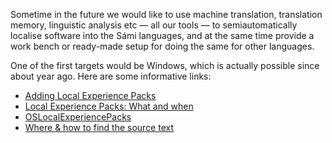 Sometime in the future we would like to use machine translation, translation
memory, linguistic analysis etc — all our tools — to semiautomatically localise
software into the Sámi languages, and at the same time provide a work bench or
ready-made setup for doing the same for other languages.


One of the first targets would be Windows, which is actually possible since
about year ago. Here are some informative links:


* [Adding Local Experience Packs](https://techcommunity.microsoft.com/t5/windows-it-pro-blog/adding-local-experience-packs-to-your-windows-image/ba-p/254125)
* [Local Experience Packs: What and when](https://techcommunity.microsoft.com/t5/windows-it-pro-blog/local-experience-packs-what-are-they-and-when-should-you-use/ba-p/286841)
* [OSLocalExperiencePacks](https://osdbuilder.osdeploy.com/docs/contentpacks/multilang-content/oslocalexperiencepacks)
* [Where & how to find the source text](https://docs.microsoft.com/en-us/windows-hardware/manufacture/desktop/add-language-packs-to-windows)
